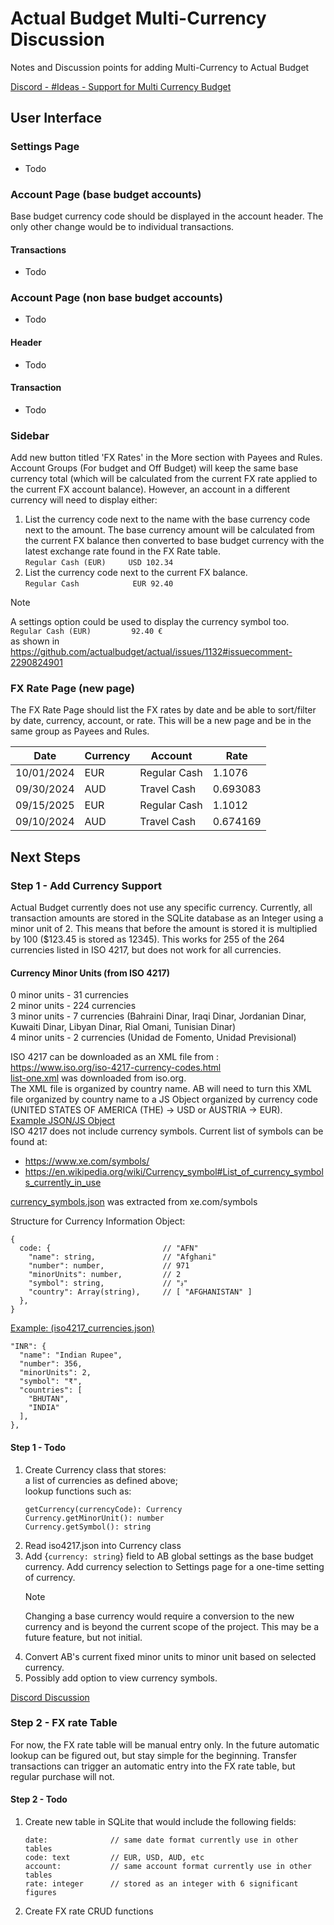 # Actual Budget Multi-Currency Discussion
Notes and Discussion points for adding Multi-Currency to Actual Budget

[Discord - #Ideas - Support for Multi Currency Budget](https://discord.com/channels/937901803608096828/1224674202083393597)

## User Interface

### Settings Page
- Todo

### Account Page (base budget accounts)
Base budget currency code should be displayed in the account header.  The only other change would be to individual transactions.
#### Transactions
- Todo

### Account Page (non base budget accounts)
- Todo
#### Header
- Todo
#### Transaction
- Todo

### Sidebar
Add new button titled 'FX Rates' in the More section with Payees and Rules.<br/>
Account Groups (For budget and Off Budget) will keep the same base currency total (which will be calculated from the current FX rate applied to the current FX account balance).  However, an account in a different currency will need to display either:
1) List the currency code next to the name with the base currency code next to the amount.  The base currency amount will be calculated from the current FX balance then converted to base budget currency with the latest exchange rate found in the FX Rate table.<br/>
   ```Regular Cash (EUR)     USD 102.34```
2) List the currency code next to the current FX balance.<br/>
   ```Regular Cash            EUR 92.40```
> [!NOTE]  
> A settings option could be used to display the currency symbol too.  
> ```Regular Cash (EUR)         92.40 €```  
> as shown in https://github.com/actualbudget/actual/issues/1132#issuecomment-2290824901

### FX Rate Page (new page)
The FX Rate Page should list the FX rates by date and be able to sort/filter by date, currency, account, or rate.  This will be a new page and be in the same group as Payees and Rules.

|    Date    | Currency |   Account    |   Rate    |
| ---------- | -------- | ------------ | --------- |
| 10/01/2024 |   EUR    | Regular Cash |  1.1076   |
| 09/30/2024 |   AUD    | Travel Cash  |  0.693083 |
| 09/15/2025 |   EUR    | Regular Cash |  1.1012   |
| 09/10/2024 |   AUD    | Travel Cash  |  0.674169 |

## Next Steps
### Step 1 - Add Currency Support

Actual Budget currently does not use any specific currency.  Currently, all transaction amounts are stored in the SQLite database as an Integer using a minor unit of 2.  This means that before the amount is stored it is multiplied by 100 ($123.45 is stored as 12345).  This works for 255 of the 264 currencies listed in ISO 4217, but does not work for all currencies. <br/>
#### Currency Minor Units (from ISO 4217)
0 minor units - 31 currencies <br/>
2 minor units - 224 currencies </br>
3 minor units - 7 currencies (Bahraini Dinar, Iraqi Dinar, Jordanian Dinar, Kuwaiti Dinar, Libyan Dinar, Rial Omani, Tunisian Dinar) <br/>
4 minor units - 2 currencies (Unidad de Fomento, Unidad Previsional)

ISO 4217 can be downloaded as an XML file from :<br/>
https://www.iso.org/iso-4217-currency-codes.html <br/>
[list-one.xml](list-one.xml) was downloaded from iso.org.<br/>
The XML file is organized by country name.  AB will need to turn this XML file organized by country name to a JS Object organized by currency code (UNITED STATES OF AMERICA (THE) -> USD or AUSTRIA -> EUR).<br/>
[Example JSON/JS Object](iso4217_currencies.json)<br/>
ISO 4217 does not include currency symbols.  Current list of symbols can be found at:
- https://www.xe.com/symbols/
- https://en.wikipedia.org/wiki/Currency_symbol#List_of_currency_symbols_currently_in_use

[currency_symbols.json](currency_symbols.json) was extracted from xe.com/symbols

Structure for Currency Information Object:
```
{
  code: {                         // "AFN"
    "name": string,               // "Afghani"
    "number": number,             // 971
    "minorUnits": number,         // 2
    "symbol": string,             // "؋"
    "country": Array(string),     // [ "AFGHANISTAN" ]
  },
}
```
[Example: (iso4217_currencies.json)](iso4217_currencies.json)
```
"INR": {
  "name": "Indian Rupee",
  "number": 356,
  "minorUnits": 2,
  "symbol": "₹",
  "countries": [
    "BHUTAN",
    "INDIA"
  ],
},
```

#### Step 1 - Todo
1) Create Currency class that stores:<br/>
   a list of currencies as defined above;<br/>
   lookup functions such as:
   ```
   getCurrency(currencyCode): Currency
   Currency.getMinorUnit(): number
   Currency.getSymbol(): string
   ```
2) Read iso4217.json into Currency class 
3) Add {```currency: string```} field to AB global settings as the base budget currency.  Add currency selection to Settings page for a one-time setting of currency.
   > [!NOTE]
   > Changing a base currency would require a conversion to the new currency and is beyond the current scope of the project. This may be a future feature, but not initial.
4) Convert AB's current fixed minor units to minor unit based on selected currency.
5) Possibly add option to view currency symbols.

[Discord Discussion](https://discord.com/channels/937901803608096828/1224674202083393597/1290451173433675889)

### Step 2 - FX rate Table
For now, the FX rate table will be manual entry only.  In the future automatic lookup can be figured out, but stay simple for the beginning.  Transfer transactions can trigger an automatic entry into the FX rate table, but regular purchase will not.
#### Step 2 - Todo
1) Create new table in SQLite that would include the following fields:
   ```
   date:              // same date format currently use in other tables
   code: text         // EUR, USD, AUD, etc
   account:           // same account format currently use in other tables
   rate: integer      // stored as an integer with 6 significant figures
   ```
2) Create FX rate CRUD functions